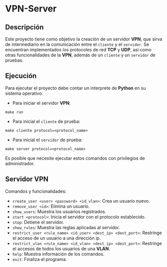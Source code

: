 # VPN-Server

## Descripción

Este proyecto tiene como objetivo la creación de un servidor **VPN**, que sirva de intermediario en la comunicación entre el `cliente`
y el `servidor`. Se encuentran implementados los protocoles de red **TCP** y **UDP**, así como otras funcionalidades de la **VPN**, además de un `cliente` y un `servidor` de pruebas.

## Ejecución

Para ejecutar el proyecto debe contar un interprete de **Python** en su sistema operativo:

- Para iniciar el servidor **VPN**:

```
make run
```

- Para inicial el `cliente` de prueba:

```
make cliente protocol=<protocol_name>
```

- Para inicial el `servidor` de prueba:

```
make server protocol=<protocol_name>
```

Es posible que necesite ejecutar estos comandos con privilegios de administrador.

## Servidor VPN

Comandos y funcionalidades:

- `create_user <user> <password> <id_vlan>`: Crea un usuario nuevo.
- `remove_user <id>`: Elimina un usuario.
- `show_users`: Muestra los usuarios registrados.
- `start <protocol>`: Inicia el servidor con el protocolo establecido.
- `stop`: Detiene el servidor.
- `show_rules`: Muestra las reglas aplicadas al servidor.
- `restrict_user <rule_name> <id_user> <dest_ip> <dest_port>`: Restringe el acceso de un usuario a una dirección ip.
- `restrict_vlan <rule_name> <id_vlan> <dest_ip> <dest_port>`: Restringe el accesos de todos los usuarios de una **VLAN**.
- `help`: Muestra información de los comandos.
- `exit`: Finaliza el programa.
